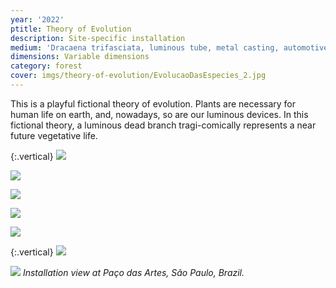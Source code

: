 ```yaml
---
year: '2022'
ptitle: Theory of Evolution
description: Site-specific installation
medium: 'Dracaena trifasciata, luminous tube, metal casting, automotive paint and earth'
dimensions: Variable dimensions
category: forest
cover: imgs/theory-of-evolution/EvolucaoDasEspecies_2.jpg
---
```

This is a playful fictional theory of evolution. Plants are necessary for human life on earth, and, nowadays, so are our luminous devices. In this fictional theory, a luminous dead branch tragi-comically represents a near future vegetative life.

{:.vertical}
![]({{site.baseurl}}/imgs/theory-of-evolution/EvolucaoDasEspecies_1.jpg)

![]({{site.baseurl}}/imgs/theory-of-evolution/EvolucaoDasEspecies_3.jpg)

![]({{site.baseurl}}/imgs/theory-of-evolution/EvolucaoDasEspecies_4.jpg)

![]({{site.baseurl}}/imgs/theory-of-evolution/EvolucaoDasEspecies_5.jpg)

![]({{site.baseurl}}/imgs/theory-of-evolution/EvolucaoDasEspecies_6.jpg)

{:.vertical}
![]({{site.baseurl}}/imgs/theory-of-evolution/EvolucaoDasEspecies_7.jpg)

![]({{site.baseurl}}/imgs/theory-of-evolution/EvolucaoDasEspecies_8.jpg)
_Installation view at Paço das Artes, São Paulo, Brazil._

